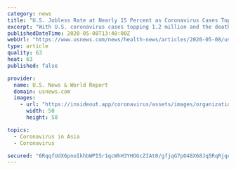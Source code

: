 ```yaml
---
category: news
title: "U.S. Jobless Rate at Nearly 15 Percent as Coronavirus Cases Top 1.2 Million"
excerpt: "With U.S. coronavirus cases topping 1.2 million and the death toll climbing to more than 75,000 on Friday, the federal government's monthly jobs report showed a staggering 14.7 percent of Americans are now unemployed."
publishedDateTime: 2020-05-08T13:48:00Z
webUrl: "https://www.usnews.com/news/health-news/articles/2020-05-08/us-jobless-rate-at-nearly-15-percent-as-coronavirus-cases-top-12-million"
type: article
quality: 63
heat: 63
published: false

provider:
  name: U.S. News & World Report
  domain: usnews.com
  images:
    - url: "https://insideout.app/coronavirus/assets/images/organizations/usnews.com-50x50.jpg"
      width: 50
      height: 50

topics:
  - Coronavirus in Asia
  - Coronavirus

secured: "6RqqfUdX6pnoIkhbWPI5r1qcWhH3YHOGcZIAt0/gfjqG7pO48X68Jq5RqRjqchP48M3+fL/3LavOPSZ7ngSG40wxz2NyaWjI43qpivzZ1cjescsSqGOJiACMCNnP7J2tyTi9Lgcd3Dcab4FXZ6ipssf6CH4krMz2wfpoY9JWOfqyS3a95dImSc8ZMq6WBjocqRm2zw6ZDCAGlBziptJs5XxmzIsbMmoaahV+nR5rkvsdUwaVVoF+bOe/K123/cxFq/wJOSoLwRY5oNSxXFjGks17xVkl5Zqlnp1cRfN/jlU49BQHbe0oUUt9VIyajVhNmZtnCYhXuib9bTY7GCrOFpizj3J/Gtwe7VMunHi8YMIe8AdfaZ2TJI/zwgsbTgvayQxlM8wWoP4fmMb/W1w/FCsB/ngcMNgpJ62GfnLMeuaF3sI4+HXOqgY45uByvq0Qa2VyAORb990E/up8stxJri/hSgIjTl0pI8gosKso9xQ=;lPsohWH1Wr1+D/vnGBg51Q=="
---
```


